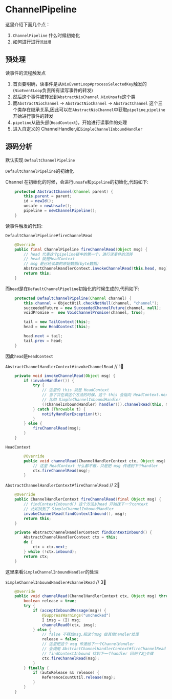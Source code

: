 # ChannelPipeline

这里介绍下面几个点：

1. `ChannelPipeline` 什么时候初始化
2. 如何进行进行`流处理`

## 预处理

读事件的流程触发点

1. 首页要明确，读事件是从`NioEventLoop#processSelectedKey`触发的(`NioEventLoop`负责所有读写事件的转发)
2. 然后这个事件被转发到`AbstractNioChannel.NioUnsafe`这个类
3. 而`AbstractNioChannel` -> `AbstractNioChannel` -> `AbstractChannel` 这个三个类存在继承关系,因此可以在`AbstractNioChannel`中获取`pipeline`,`pipeline`开始进行事件的转发
4. `pipeline`从链头部(`HeadContext`)，开始进行读事件的处理
5. 进入自定义的 ChannelHandler,如`SimpleChannelInboundHandler`

## 源码分析

默认实现 `DefaultChannelPipeline`

`DefaultChannelPipeline`的初始化

Channel 在初始化的时候，会进行`unsafe`和`pipeline`的初始化,代码如下:

```java
    protected AbstractChannel(Channel parent) {
        this.parent = parent;
        id = newId();
        unsafe = newUnsafe();
        pipeline = newChannelPipeline();
    }
```

读事件触发的代码:

`DefaultChannelPipeline#fireChannelRead`

```java
    @Override
    public final ChannelPipeline fireChannelRead(Object msg) {
        // head 代表这个pipeline链中的第一个，进行读事件的流转
        // head 就是HeadContext
        // msg 是已经读取的原始数据(byte数据)
        AbstractChannelHandlerContext.invokeChannelRead(this.head, msg);
        return this;
    }
```

而`head`是在`DefaultChannelPipeline`初始化的时候生成的,代码如下:

```java
    protected DefaultChannelPipeline(Channel channel) {
        this.channel = ObjectUtil.checkNotNull(channel, "channel");
        succeededFuture = new SucceededChannelFuture(channel, null);
        voidPromise =  new VoidChannelPromise(channel, true);

        tail = new TailContext(this);
        head = new HeadContext(this);

        head.next = tail;
        tail.prev = head;
    }
```

因此`head`是`HeadContext`

`AbstractChannelHandlerContext#invokeChannelRead` // 1⃣️

```java
    private void invokeChannelRead(Object msg) {
        if (invokeHandler()) {
            try {
                // 这里的 this 就是 HeadContext
                // 当下次在调这个方法的时候，这个 this 会指向 HeadContext.next
                // 比如 SimpleChannelInboundHandler
                ((ChannelInboundHandler) handler()).channelRead(this, msg);
            } catch (Throwable t) {
                notifyHandlerException(t);
            }
        } else {
            fireChannelRead(msg);
        }
    }
```

`HeadContext`

```java
        @Override
        public void channelRead(ChannelHandlerContext ctx, Object msg) throws Exception {
            // 这里 HeadContext 什么都不做，只是把 msg 传递到下个handler
            ctx.fireChannelRead(msg);
        }
```

`AbstractChannelHandlerContext#fireChannelRead` // 2⃣️

```java
    @Override
    public ChannelHandlerContext fireChannelRead(final Object msg) {
        // findContextInbound() 这个方法从head 开始找下一个context
        // 比如找到了 SimpleChannelInboundHandler
        invokeChannelRead(findContextInbound(), msg);
        return this;
    }

    private AbstractChannelHandlerContext findContextInbound() {
        AbstractChannelHandlerContext ctx = this;
        do {
            ctx = ctx.next;
        } while (!ctx.inbound);
        return ctx;
    }
```

这里来看`SimpleChannelInboundHandler`的处理

`SimpleChannelInboundHandler#channelRead` // 3⃣️

```java
    @Override
    public void channelRead(ChannelHandlerContext ctx, Object msg) throws Exception {
        boolean release = true;
        try {
            if (acceptInboundMessage(msg)) {
                @SuppressWarnings("unchecked")
                I imsg = (I) msg;
                channelRead0(ctx, imsg);
            } else {
                // false 不释放msg,把这个msg 给其他handler处理
                release = false;
                // 这里把这个 msg 传递给下一个ChannelHandler
                // 会调用 AbstractChannelHandlerContext#fireChannelRead 找到下一个handler
                // findContextInbound 找到下一个handler 回到了2⃣️步骤
                ctx.fireChannelRead(msg);
            }
        } finally {
            if (autoRelease && release) {
                ReferenceCountUtil.release(msg);
            }
        }
    }
```
